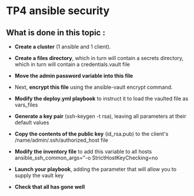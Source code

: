# TP4 ansible security

## What is done in this topic :

- **Create a cluster** (1 ansible and 1 client).

- **Create a files directory**, which in turn will contain a secrets directory, which in turn will contain a credentials.vault file

- **Move the admin password variable into this file**

- Next, **encrypt this file** using the ansible-vault encrypt command.

- **Modify the deploy.yml playbook** to instruct it to load the vaulted file as vars_files

- **Generate a key pair** (ssh-keygen -t rsa), leaving all parameters at their default values

- **Copy the contents of the public key** (id_rsa.pub) to the client's /name/admin/.ssh/authorized_host file

- **Modify the inventory file** to add this variable to all hosts ansible_ssh_common_args="-o StrictHostKeyChecking=no

- **Launch your playbook**, adding the parameter that will allow you to supply the vault key

- **Check that all has gone well**

